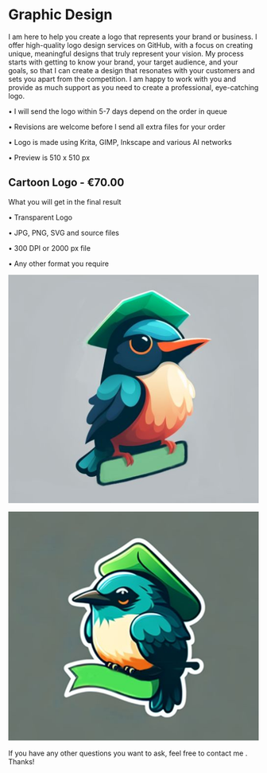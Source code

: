 # Graphic Design

I am here to help you create a logo that represents your brand or business.
I offer high-quality logo design services on GitHub, with a focus on creating unique, meaningful designs that truly represent your vision. My process starts with getting to know your brand, your target audience, and your goals, so that I can create a design that resonates with your customers and sets you apart from the competition. I am happy to work with you and provide as much support as you need to create a professional, eye-catching logo.

• I will send the logo within 5-7 days depend on the order in queue

• Revisions are welcome before I send all extra files for your order

• Logo is made using Krita, GIMP, Inkscape and various AI networks

• Preview is 510 x 510 px

## Cartoon Logo - €70.00

What you will get in the final result

• Transparent Logo

• JPG, PNG, SVG and source files

• 300 DPI or 2000 px file

• Any other format you require

![Alt text](https://raw.githubusercontent.com/vovingyd/Graphic-Design/main/Logo/cartoon%20bird%202.JPEG "a title")

![Alt text](https://raw.githubusercontent.com/vovingyd/Graphic-Design/main/Logo/cartoon%20bird%201.JPEG "a title")

If you have any other questions you want to ask, feel free to contact me . Thanks!
